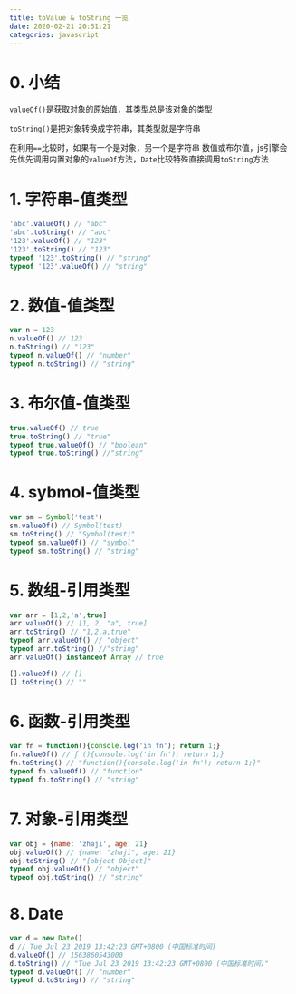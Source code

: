 ```yaml
---
title: toValue & toString 一览
date: 2020-02-21 20:51:21
categories: javascript
---
```


# 0. 小结

`valueOf()`是获取对象的原始值，其类型总是该对象的类型

`toString()`是把对象转换成字符串，其类型就是字符串

在利用`==`比较时，如果有一个是对象，另一个是字符串 数值或布尔值，js引擎会先优先调用内置对象的`valueOf`方法，`Date`比较特殊直接调用`toString`方法
# 1. 字符串-值类型
```js
'abc'.valueOf() // "abc"
'abc'.toString() // "abc"
'123'.valueOf() // "123"
'123'.toString() // "123"
typeof '123'.toString() // "string"
typeof '123'.valueOf() // "string"
```
# 2. 数值-值类型
```js
var n = 123
n.valueOf() // 123
n.toString() // "123"
typeof n.valueOf() // "number"
typeof n.toString() // "string"
```
# 3. 布尔值-值类型
```js
true.valueOf() // true
true.toString() // "true"
typeof true.valueOf() // "boolean"
typeof true.toString() //"string"
```
# 4. sybmol-值类型
```js
var sm = Symbol('test')
sm.valueOf() // Symbol(test)
sm.toString() // "Symbol(test)"
typeof sm.valueOf() // "symbol"
typeof sm.toString() // "string"
```
# 5. 数组-引用类型
```js
var arr = [1,2,'a',true]
arr.valueOf() // [1, 2, "a", true]
arr.toString() // "1,2,a,true"
typeof arr.valueOf() // "object"
typeof arr.toString() //"string"
arr.valueOf() instanceof Array // true

[].valueOf() // []
[].toString() // ""
```
# 6. 函数-引用类型
```js
var fn = function(){console.log('in fn'); return 1;}
fn.valueOf() // ƒ (){console.log('in fn'); return 1;}
fn.toString() // "function(){console.log('in fn'); return 1;}"
typeof fn.valueOf() // "function"
typeof fn.toString() // "string"
```
# 7. 对象-引用类型
```js
var obj = {name: 'zhaji', age: 21}
obj.valueOf() // {name: "zhaji", age: 21}
obj.toString() // "[object Object]"
typeof obj.valueOf() // "object"
typeof obj.toString() // "string"
```
# 8. Date
```js
var d = new Date()
d // Tue Jul 23 2019 13:42:23 GMT+0800 (中国标准时间)
d.valueOf() // 1563860543000
d.toString() // "Tue Jul 23 2019 13:42:23 GMT+0800 (中国标准时间)"
typeof d.valueOf() // "number"
typeof d.toString() // "string"
```